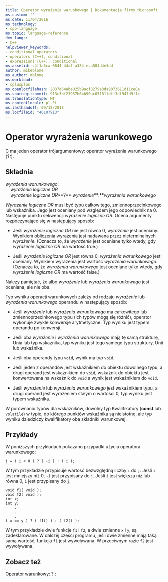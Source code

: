 ```yaml
---
title: Operator wyrażenia warunkowego | Dokumentacja firmy Microsoft
ms.custom: ''
ms.date: 11/04/2016
ms.technology:
- cpp-language
ms.topic: language-reference
dev_langs:
- C++
helpviewer_keywords:
- conditional operators
- operators [C++], conditional
- expressions [C++], conditional
ms.assetid: c4f1a5ca-0844-44a7-a384-eca584d4e3dd
author: mikeblome
ms.author: mblome
ms.workload:
- cplusplus
ms.openlocfilehash: 2037d64aba025b9acf8279a3da9073611d11ce8e
ms.sourcegitcommit: 913c3bf23937b64b90ac05181fdff3df947d9f1c
ms.translationtype: MT
ms.contentlocale: pl-PL
ms.lasthandoff: 09/18/2018
ms.locfileid: "46107913"
---
```

# <a name="conditional-expression-operator"></a>Operator wyrażenia warunkowego

C ma jeden operator trójargumentowy: operator wyrażenia warunkowego (**?:**).

## <a name="syntax"></a>Składnia

*wyrażenia warunkowego*:<br/>
&nbsp;&nbsp;&nbsp;&nbsp;*wyrażenie logiczne OR*<br/>
&nbsp;&nbsp;&nbsp;&nbsp;*wyrażenie logiczne OR***?**  *wyrażenie***:***wyrażenia warunkowego*

*Wyrażenie logiczne OR* musi być typu całkowitego, zmiennoprzecinkowego lub wskaźnika. Jego jest oceniany pod względem jego odpowiednik na 0. Następuje punktu sekwencji *wyrażenie logiczne OR*. Ocena argumenty rozpoczynające się w następujący sposób:

- Jeśli *wyrażenie logiczne OR* nie jest równa 0, *wyrażenie* jest oceniany. Wynikiem obliczenia wyrażenia jest nadawana przez nieterminalnych *wyrażenie*. (Oznacza to, że *wyrażenie* jest oceniane tylko wtedy, gdy *wyrażenie logiczne OR* ma wartość true.)

- Jeśli *wyrażenie logiczne OR* jest równa 0, *wyrażenia warunkowego* jest oceniany. Wynikiem wyrażenia jest wartość *wyrażenia warunkowego*. (Oznacza to, że *wyrażenia warunkowego* jest oceniane tylko wtedy, gdy *wyrażenie logiczne OR* ma wartość false.)

Należy pamiętać, że albo *wyrażenie* lub *wyrażenia warunkowego* jest oceniana, ale nie oba.

Typ wyniku operacji warunkowych zależy od rodzaju *wyrażenie* lub *wyrażenia warunkowego* operandu w następujący sposób:

- Jeśli *wyrażenie* lub *wyrażenia warunkowego* ma całkowitego lub zmiennoprzecinkowego typu (ich typów mogą się różnić), operator wykonuje zwykle konwersje arytmetyczne. Typ wyniku jest typem operandu po konwersji.

- Jeśli oba *wyrażenie* i *wyrażenia warunkowego* mają tę samą strukturę, Unia lub typ wskaźnika, typ wyniku jest tego samego typu struktury, Unii lub wskaźnika.

- Jeśli oba operandy typu `void`, wynik ma typ `void`.

- Jeśli jeden z operandów jest wskaźnikiem do obiektu dowolnego typu, a drugi operand jest wskaźnikiem do `void`, wskaźnik do obiektu jest konwertowana na wskaźnik do `void` a wynik jest wskaźnikiem do `void`.

- Jeśli *wyrażenie* lub *wyrażenia warunkowego* jest wskaźnikiem typu, a drugi operand jest wyrażeniem stałym o wartości 0, typ wyniku jest typem wskaźnika.

W porównaniu typów dla wskaźników, dowolny typ Kwalifikatory (**const** lub `volatile`) w typie, do którego punktów wskaźnika są nieistotne, ale typ wyniku dziedziczy kwalifikatory oba składniki warunkowej.

## <a name="examples"></a>Przykłady

W poniższych przykładach pokazano przypadki użycia operatora warunkowego:

```
j = ( i < 0 ) ? ( -i ) : ( i );
```

W tym przykładzie przypisuje wartość bezwzględną liczby `i` do `j`. Jeśli `i` jest mniejszy niż 0, `-i` jest przypisany do `j`. Jeśli `i` jest większa niż lub równa 0, `i` jest przypisany do `j`.

```
void f1( void );
void f2( void );
int x;
int y;
    .
    .
    .
( x == y ) ? ( f1() ) : ( f2() );
```

W tym przykładzie dwie funkcje `f1` i `f2`, a dwie zmienne `x` i `y`, są zadeklarowane. W dalszej części programu, jeśli dwie zmienne mają taką samą wartość, funkcja `f1` jest wywoływana. W przeciwnym razie `f2` jest wywoływana.

## <a name="see-also"></a>Zobacz też

[Operator warunkowy: ? :](../cpp/conditional-operator-q.md)